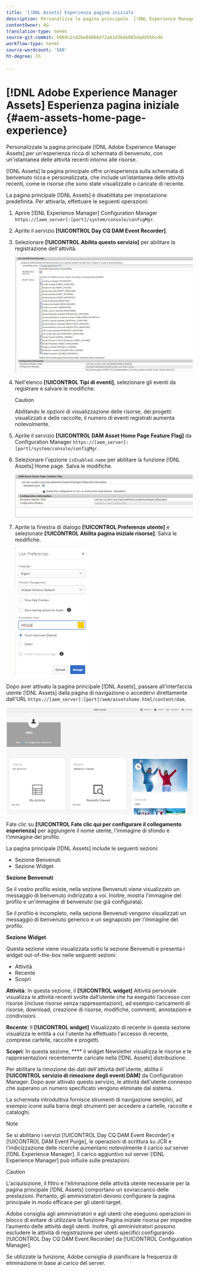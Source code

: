 ```yaml
---
title: '[!DNL Assets] Esperienza pagina iniziale'
description: Personalizza la pagina principale  [!DNL Experience Manager Assets] per un'esperienza ricca di schermate di benvenuto, con un'istantanea delle attività recenti intorno alle risorse.
contentOwner: AG
translation-type: tm+mt
source-git-commit: 5069c2cd26e84866d72a61d36de085dadd556cdd
workflow-type: tm+mt
source-wordcount: '560'
ht-degree: 1%

---
```



# [!DNL Adobe Experience Manager Assets] Esperienza pagina iniziale  {#aem-assets-home-page-experience}

Personalizzate la pagina principale [!DNL Adobe Experience Manager Assets] per un&#39;esperienza ricca di schermata di benvenuto, con un&#39;istantanea delle attività recenti intorno alle risorse.

[!DNL Assets] la pagina principale offre un’esperienza sulla schermata di benvenuto ricca e personalizzata, che include un’istantanea delle attività recenti, come le risorse che sono state visualizzate o caricate di recente.

La pagina principale [!DNL Assets] è disabilitata per impostazione predefinita. Per attivarla, effettuare le seguenti operazioni:

1. Aprire [!DNL Experience Manager] Configuration Manager `https://[aem_server]:[port]/system/console/configMgr`.
1. Aprite il servizio **[!UICONTROL Day CQ DAM Event Recorder]**.
1. Selezionare **[!UICONTROL Abilita questo servizio]** per abilitare la registrazione dell&#39;attività.

   ![chlimage_1-250](assets/chlimage_1-250.png)

1. Nell&#39;elenco **[!UICONTROL Tipi di eventi]**, selezionare gli eventi da registrare e salvare le modifiche.

   >[!CAUTION]
   >
   >Abilitando le opzioni di visualizzazione delle risorse, dei progetti visualizzati e delle raccolte, il numero di eventi registrati aumenta notevolmente.

1. Aprite il servizio **[!UICONTROL DAM Asset Home Page Feature Flag]** da Configuration Manager `https://[aem_server]:[port]/system/console/configMgr`.
1. Selezionare l&#39;opzione `isEnabled.name` per abilitare la funzione [!DNL Assets] Home page. Salva le modifiche.

   ![chlimage_1-251](assets/chlimage_1-251.png)

1. Aprite la finestra di dialogo **[!UICONTROL Preferenze utente]** e selezionate **[!UICONTROL Abilita pagina iniziale risorse]**. Salva le modifiche.

   ![Abilita pagina principale risorse nella finestra di dialogo Preferenze utente](assets/Annotation-color.png)

Dopo aver attivato la pagina principale [!DNL Assets], passare all&#39;interfaccia utente [!DNL Assets] dalla pagina di navigazione o accedervi direttamente dall&#39;URL `https://[aem_server]:[port]/aem/assetshome.html/content/dam`.

![configura collegamento esperienza nell’interfaccia utente di Risorse](assets/config-experience-link.png)

Fate clic su **[!UICONTROL Fate clic qui per configurare il collegamento esperienza]** per aggiungere il nome utente, l&#39;immagine di sfondo e l&#39;immagine del profilo.

La pagina principale [!DNL Assets] include le seguenti sezioni:

* Sezione Benvenuti
* Sezione Widget

**Sezione Benvenuti**

Se il vostro profilo esiste, nella sezione Benvenuti viene visualizzato un messaggio di benvenuto indirizzato a voi. Inoltre, mostra l&#39;immagine del profilo e un&#39;immagine di benvenuto (se già configurata).

Se il profilo è incompleto, nella sezione Benvenuti vengono visualizzati un messaggio di benvenuto generico e un segnaposto per l&#39;immagine del profilo.

**Sezione Widget**

Questa sezione viene visualizzata sotto la sezione Benvenuti e presenta i widget out-of-the-box nelle seguenti sezioni:

* Attività
* Recente
* Scopri

**Attività**: In questa sezione, il  **[!UICONTROL widget]** Attività personale visualizza le attività recenti svolte dall’utente che ha eseguito l’accesso con risorse (incluse risorse senza rappresentazioni), ad esempio caricamenti di risorse, download, creazione di risorse, modifiche, commenti, annotazioni e condivisioni.

**Recente**: Il  **[!UICONTROL widget]** Visualizzato di recente in questa sezione visualizza le entità a cui l&#39;utente ha effettuato l&#39;accesso di recente, comprese cartelle, raccolte e progetti.

**Scopri**: In questa sezione,  **** il widget Newsletter visualizza le risorse e le rappresentazioni recentemente caricate nella  [!DNL Assets] distribuzione.

Per abilitare la rimozione dei dati dell&#39;attività dell&#39;utente, abilita il **[!UICONTROL servizio di rimozione degli eventi DAM]** da Configuration Manager. Dopo aver attivato questo servizio, le attività dell&#39;utente connesso che superano un numero specificato vengono eliminate dal sistema.

La schermata introduttiva fornisce strumenti di navigazione semplici, ad esempio icone sulla barra degli strumenti per accedere a cartelle, raccolte e cataloghi.

>[!NOTE]
>
>Se si abilitano i servizi [!UICONTROL Day CQ DAM Event Recorder] e [!UICONTROL DAM Event Purge], le operazioni di scrittura su JCR e l&#39;indicizzazione delle ricerche aumentano notevolmente il carico sul server [!DNL Experience Manager]. Il carico aggiuntivo sul server [!DNL Experience Manager] può influire sulle prestazioni.

>[!CAUTION]
>
>L&#39;acquisizione, il filtro e l&#39;eliminazione delle attività utente necessarie per la pagina principale [!DNL Assets] comportano un sovraccarico delle prestazioni. Pertanto, gli amministratori devono configurare la pagina principale in modo efficace per gli utenti target.
>
> Adobe consiglia agli amministratori e agli utenti che eseguono operazioni in blocco di evitare di utilizzare la funzione Pagina iniziale risorsa per impedire l’aumento delle attività degli utenti. Inoltre, gli amministratori possono escludere le attività di registrazione per utenti specifici configurando [!UICONTROL Day CQ DAM Event Recorder] da [!UICONTROL Configuration Manager].
>
>Se utilizzate la funzione,  Adobe consiglia di pianificare la frequenza di eliminazione in base al carico del server.
